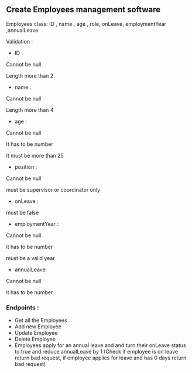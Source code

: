 ## Create Employees management software
Employees class: ID , name , age , role, onLeave, employmentYear ,annualLeave

Validation :

- ID :

Cannot be null

Length more than 2


- name :

Cannot be null

Length more than 4


- age :

Cannot be null

It has to be number

It must be more than 25



- position :

Cannot be null

must be supervisor or coordinator only


- onLeave :

must be false


- employmentYear :

Cannot be null

it has to be number

must be a valid year


- annualLeave:

Cannot be null

it has to be number


### Endpoints : 
- Get all the Employees 
- Add new Employee 
- Update Employee 
- Delete Employee
- Employees apply for an annual leave and and turn their onLeave status to true and reduce annualLeave by 1 (Check if employee is on leave return bad request, if employee applies for leave and has 0 days return bad request)
